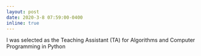 ```yaml
---
layout: post
date: 2020-3-8 07:59:00-0400
inline: true
---
```


I was selected as the Teaching Assistant (TA) for Algorithms and Computer Programming in Python
